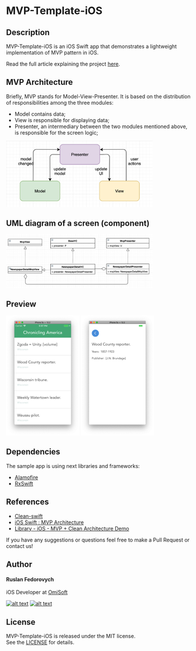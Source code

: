 # MVP-Template-iOS

## Description
MVP-Template-iOS is an iOS Swift app that demonstrates a lightweight implementation of MVP pattern in iOS.

Read the full article explaining the project [here](https://medium.com/omisoft/lightweight-mvp-architecture-in-ios-a16b3da01563).

## MVP Architecture
Briefly, MVP stands for Model-View-Presenter. It is based on the distribution of responsibilities among the three modules:
- Model contains data;
- View is responsible for displaying data;
- Presenter, an intermediary between the two modules mentioned above, is responsible for the screen logic;

<img src="./Demo/mvp.png" alt="mvp structure" width="400">

## UML diagram of a screen (component)
<img src="./Demo/class-diagram.png" alt="class diagram" width="400">

## Preview 
<img src="./Demo/preview-1.png" alt="class diagram" width="200">
<img src="./Demo/preview-2.png" alt="class diagram" width="200">

## Dependencies
The sample app is using next libraries and frameworks:
- [Alamofire](https://github.com/Alamofire/Alamofire)
- [RxSwift](https://github.com/ReactiveX/RxSwift)

## References
- [Clean-swift](http://clean-swift.com)
- [iOS Swift : MVP Architecture](https://medium.com/@saad.eloulladi/ios-swift-mvp-architecture-pattern-a2b0c2d310a3)
- [Library - iOS - MVP + Clean Architecture Demo](https://github.com/FortechRomania/ios-mvp-clean-architecture)

If you have any suggestions or questions feel free to make a Pull Request or contact us!

## Author
#### Ruslan Fedorovych

iOS Developer at [OmiSoft](https://omisoft.net/?utm_source=github&utm_medium=social)

<!-- Please don't remove this: Grab your social icons from https://github.com/carlsednaoui/gitsocial -->

[![alt text][1.1]][1]
[![alt text][2.1]][2]

[1]: http://www.twitter.com/omisoftnet
[2]: http://www.facebook.com/omisoftnet

[1.1]: http://i.imgur.com/wWzX9uB.png (twitter icon without padding)
[2.1]: http://i.imgur.com/fep1WsG.png (facebook icon without padding)

## License
MVP-Template-iOS is released under the MIT license.  
See the [LICENSE](./LICENSE.md) for details.
